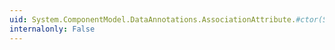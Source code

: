 ```yaml
---
uid: System.ComponentModel.DataAnnotations.AssociationAttribute.#ctor(System.String,System.String,System.String)
internalonly: False
---
```

